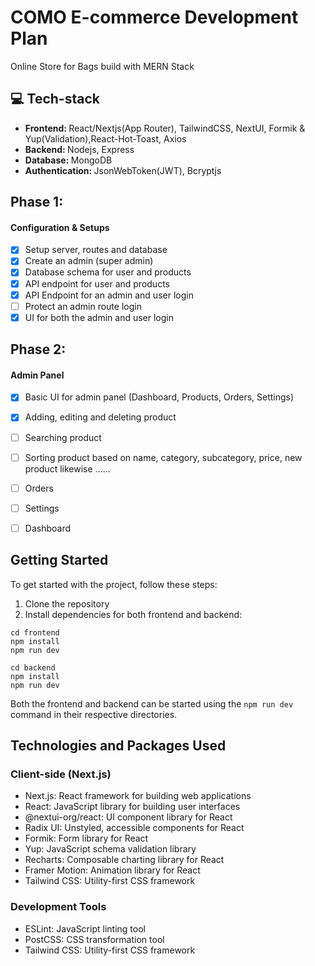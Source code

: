 # COMO E-commerce Development Plan
Online Store for Bags build with MERN Stack

## 💻 Tech-stack 
- <b> Frontend: </b> React/Nextjs(App Router), TailwindCSS, NextUI, Formik & Yup(Validation),React-Hot-Toast, Axios
- <b> Backend: </b> Nodejs, Express
- <b> Database: </b>  MongoDB
- <b>Authentication: </b>  JsonWebToken(JWT), Bcryptjs

## Phase 1:
#### Configuration & Setups
- [x] Setup server, routes and database
- [x] Create an admin (super admin)
- [x] Database schema for user and products
- [x] API endpoint for user and products 
- [x] API Endpoint for an admin and user login
- [ ] Protect an admin route login
- [x] UI for both the admin and user login

## Phase 2:
#### Admin Panel 
- [x] Basic UI for admin panel (Dashboard, Products, Orders, Settings)
- [x] Adding, editing and deleting product
- [ ] Searching product
- [ ] Sorting product based on name, category, subcategory, price, new product likewise ......
- [ ] Orders
- [ ] Settings
- [ ] Dashboard


















## Getting Started

To get started with the project, follow these steps:

1. Clone the repository
2. Install dependencies for both frontend and backend:

```
cd frontend 
npm install
npm run dev

cd backend
npm install
npm run dev
```

Both the frontend and backend can be started using the `npm run dev` command in their respective directories.

## Technologies and Packages Used

### Client-side (Next.js)

- Next.js: React framework for building web applications
- React: JavaScript library for building user interfaces
- @nextui-org/react: UI component library for React
- Radix UI: Unstyled, accessible components for React
- Formik: Form library for React
- Yup: JavaScript schema validation library
- Recharts: Composable charting library for React
- Framer Motion: Animation library for React
- Tailwind CSS: Utility-first CSS framework

### Development Tools

- ESLint: JavaScript linting tool
- PostCSS: CSS transformation tool
- Tailwind CSS: Utility-first CSS framework

